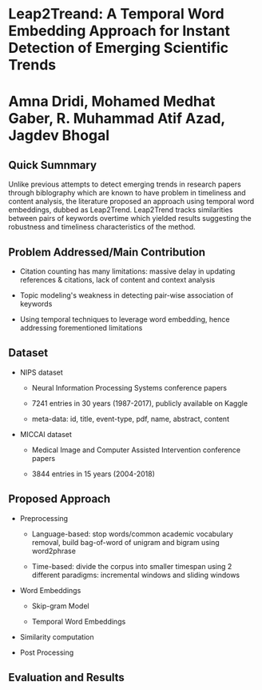 # Leap2Treand: A Temporal Word Embedding Approach for Instant Detection of Emerging Scientific Trends
# Amna Dridi, Mohamed Medhat Gaber, R. Muhammad Atif Azad, Jagdev Bhogal

## Quick Sumnmary

Unlike previous attempts to detect emerging trends in research papers through biblography which are known to have problem in timeliness and content analysis, the literature proposed an approach using temporal word embeddings, dubbed as Leap2Trend. Leap2Trend tracks similarities between pairs of keywords overtime which yielded results suggesting the robustness and timeliness characteristics of the method.

## Problem Addressed/Main Contribution

* Citation counting has many limitations: massive delay in updating references & citations, lack of content and context analysis

* Topic modeling's weakness in detecting pair-wise association of keywords

* Using temporal techniques to leverage word embedding, hence addressing forementioned limitations

## Dataset

* NIPS dataset

    + Neural Information Processing Systems conference papers

    + 7241 entries in 30 years (1987-2017), publicly available on Kaggle

    + meta-data: id, title, event-type, pdf, name, abstract, content

* MICCAI dataset

    + Medical Image and Computer Assisted Intervention conference papers

    + 3844 entries in 15 years (2004-2018)

## Proposed Approach

* Preprocessing

    + Language-based: stop words/common academic vocabulary removal, build bag-of-word of unigram and bigram using word2phrase

    + Time-based: divide the corpus into smaller timespan using 2 different paradigms: incremental windows and sliding windows

* Word Embeddings

    + Skip-gram Model

    + Temporal Word Embeddings 

* Similarity computation 

* Post Processing

## Evaluation and Results


